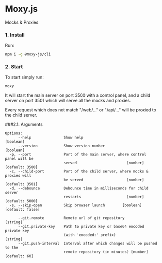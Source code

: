 # Moxy.js

Mocks & Proxies

### 1. Install

Run:
```sh
npm i -g @moxy-js/cli
```

### 2. Start

To start simply run:
```sh
moxy
```

It will start the main server on port 3500 with a control panel, and a child server on port 3501 which will serve all the mocks and proxies.

Every request which does not match "/web/..." or "/api/..." will be proxied to the child server.

###2.1. Arguments

```
Options:
      --help               Show help                                   [boolean]
      --version            Show version number                         [boolean]
  -p, --port               Port of the main server, where control panel will be
                           served                       [number] [default: 3500]
  -c, --child-port         Port of the child server, where mocks & proxies will
                           be served                    [number] [default: 3501]
  -d, --debounce           Debounce time in milliseconds for child server
                           restarts                     [number] [default: 5000]
  -s, --skip-open          Skip browser launch        [boolean] [default: false]
  
      --git.remote         Remote url of git repository                 [string]
      --git.private-key    Path to private key or base64 encoded private key
                           (with 'encoded:' prefix)                     [string]
      --git.push-interval  Interval after which changes will be pushed to the
                           remote repository (in minutes) [number] [default: 60]
```